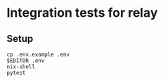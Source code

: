 #  Integration tests for relay

## Setup

```
cp .env.example .env
$EDITOR .env
nix-shell
pytest
```